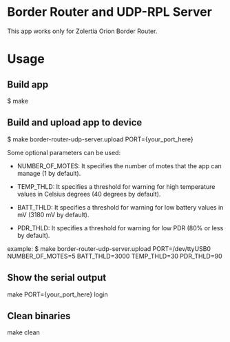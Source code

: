 Border Router and UDP-RPL Server
================================

This app works only for Zolertia Orion Border Router.


Usage
=====

Build app
---------
$ make


Build and upload app to device
------------------------------
$ make border-router-udp-server.upload PORT={your_port_here}

Some optional parameters can be used:
+ NUMBER_OF_MOTES:  It specifies the number of motes that the app can manage
                    (1 by default).

+ TEMP_THLD:        It specifies a threshold for warning for high temperature
                    values in Celsius degrees (40 degrees by default).

+ BATT_THLD:        It specifies a threshold for warning for low battery
                    values in mV (3180 mV by default).

+ PDR_THLD:         It specifies a threshold for warning for low PDR
                    (80% or less by default).

example:
$ make border-router-udp-server.upload PORT=/dev/ttyUSB0 NUMBER_OF_MOTES=5 BATT_THLD=3000 TEMP_THLD=30 PDR_THLD=90


Show the serial output
----------------------
make PORT={your_port_here} login


Clean binaries
--------------
make clean
